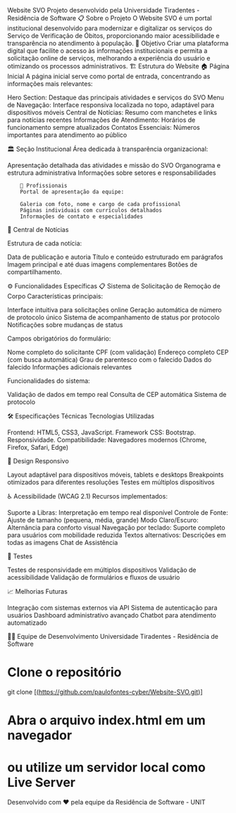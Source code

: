 Website SVO
Projeto desenvolvido pela Universidade Tiradentes - Residência de Software
📋 Sobre o Projeto
O Website SVO é um portal institucional desenvolvido para modernizar e digitalizar os serviços do Serviço de Verificação de Óbitos, proporcionando maior acessibilidade e transparência no atendimento à população.
🎯 Objetivo
Criar uma plataforma digital que facilite o acesso às informações institucionais e permita a solicitação online de serviços, melhorando a experiência do usuário e otimizando os processos administrativos.
🏗️ Estrutura do Website
🏠 Página Inicial
A página inicial serve como portal de entrada, concentrando as informações mais relevantes:

Hero Section: Destaque das principais atividades e serviços do SVO
Menu de Navegação: Interface responsiva localizada no topo, adaptável para dispositivos móveis
Central de Notícias: Resumo com manchetes e links para notícias recentes
Informações de Atendimento: Horários de funcionamento sempre atualizados
Contatos Essenciais: Números importantes para atendimento ao público

🏛️ Seção Institucional
Área dedicada à transparência organizacional:

Apresentação detalhada das atividades e missão do SVO
Organograma e estrutura administrativa
Informações sobre setores e responsabilidades

        👥 Profissionais
        Portal de apresentação da equipe:

        Galeria com foto, nome e cargo de cada profissional
        Páginas individuais com currículos detalhados
        Informações de contato e especialidades

📰 Central de Notícias


Estrutura de cada notícia:

Data de publicação e autoria
Título e conteúdo estruturado em parágrafos
Imagem principal e até duas imagens complementares
Botões de compartilhamento.



⚙️ Funcionalidades Específicas
📋 Sistema de Solicitação de Remoção de Corpo
Características principais:

Interface intuitiva para solicitações online
Geração automática de número de protocolo único
Sistema de acompanhamento de status por protocolo
Notificações sobre mudanças de status

Campos obrigatórios do formulário:

Nome completo do solicitante
CPF (com validação)
Endereço completo
CEP (com busca automática)
Grau de parentesco com o falecido
Dados do falecido
Informações adicionais relevantes

Funcionalidades do sistema:

Validação de dados em tempo real
Consulta de CEP automática
Sistema de protocolo


🛠️ Especificações Técnicas
Tecnologias Utilizadas

Frontend: HTML5, CSS3, JavaScript.
Framework CSS: Bootstrap.
Responsividade.
Compatibilidade: Navegadores modernos (Chrome, Firefox, Safari, Edge)

📱 Design Responsivo

Layout adaptável para dispositivos móveis, tablets e desktops
Breakpoints otimizados para diferentes resoluções
Testes em múltiplos dispositivos

♿ Acessibilidade (WCAG 2.1)
Recursos implementados:

Suporte a Libras: Interpretação em tempo real disponível
Controle de Fonte: Ajuste de tamanho (pequena, média, grande)
Modo Claro/Escuro: Alternância para conforto visual
Navegação por teclado: Suporte completo para usuários com mobilidade reduzida
Textos alternativos: Descrições em todas as imagens
Chat de Assistência 

🧪 Testes

Testes de responsividade em múltiplos dispositivos
Validação de acessibilidade
Validação de formulários e fluxos de usuário

📈 Melhorias Futuras

Integração com sistemas externos via API
Sistema de autenticação para usuários
Dashboard administrativo avançado
Chatbot para atendimento automatizado


👨‍💻 Equipe de Desenvolvimento
Universidade Tiradentes - Residência de Software

# Clone o repositório
git clone [\[(https://github.com/paulofontes-cyber/Website-SVO.git)\]](https://github.com/paulofontes-cyber/Website-SVO.git)

# Abra o arquivo index.html em um navegador
# ou utilize um servidor local como Live Server




Desenvolvido com ❤️ pela equipe da Residência de Software - UNIT